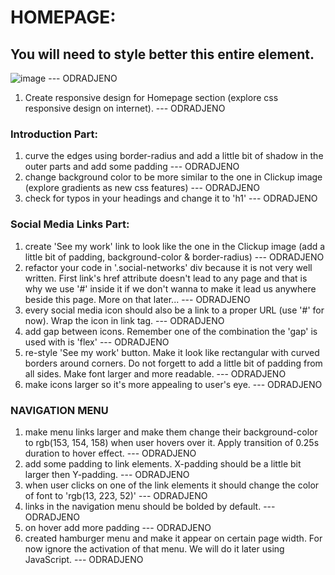# HOMEPAGE:

## You will need to style better this entire element.

![image](https://github.com/BrankoNinic993/Portfolio/assets/95103431/ab64c8eb-70e2-495e-83c2-cf776689743b) --- ODRADJENO

1. Create responsive design for Homepage section (explore css responsive design on internet). --- ODRADJENO

### Introduction Part:

1. curve the edges using border-radius and add a little bit of shadow in the outer parts and add some padding --- ODRADJENO
2. change background color to be more similar to the one in Clickup image (explore gradients as new css features) --- ODRADJENO
3. check for typos in your headings and change it to 'h1' --- ODRADJENO

### Social Media Links Part:

1. create 'See my work' link to look like the one in the Clickup image (add a little bit of padding, background-color & border-radius) --- ODRADJENO
2. refactor your code in '.social-networks' div because it is not very well written. First link's href attribute doesn't lead to any page and that is why we use '#' inside it if we don't wanna to make it lead us anywhere beside this page. More on that later... --- ODRADJENO
3. every social media icon should also be a link to a proper URL (use '#' for now). Wrap the icon in link tag. --- ODRADJENO
4. add gap between icons. Remember one of the combination the 'gap' is used with is 'flex' --- ODRADJENO
5. re-style 'See my work' button. Make it look like rectangular with curved borders around corners. Do not forgett to add a little bit of padding from all sides. Make font larger and more readable. --- ODRADJENO
6. make icons larger so it's more appealing to user's eye. --- ODRADJENO

### NAVIGATION MENU

1. make menu links larger and make them change their background-color to rgb(153, 154, 158) when user hovers over it. Apply transition of 0.25s duration to hover effect. --- ODRADJENO
2. add some padding to link elements. X-padding should be a little bit larger then Y-padding. --- ODRADJENO
3. when user clicks on one of the link elements it should change the color of font to 'rgb(13, 223, 52)' --- ODRADJENO
4. links in the navigation menu should be bolded by default. --- ODRADJENO
5. on hover add more padding --- ODRADJENO
6. created hamburger menu and make it appear on certain page width. For now ignore the activation of that menu. We will do it later using JavaScript. --- ODRADJENO
